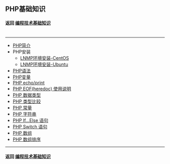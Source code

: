 ## PHP基础知识
#### 返回 [编程技术基础知识](../编程技术基础知识.md) <br><br>

***

- [PHP简介](./基础知识/PHP简介.md)
- PHP安装
  - [LNMP环境安装-CentOS](./LNMP环境安装笔记-CentOS.md)
  - [LNMP环境安装-Ubuntu](./LNMP环境安装笔记-Ubuntu.md)
- [PHP语法](./基础知识/PHP语法.md)
- [PHP变量](./基础知识/PHP变量.md)
- [PHP echo/print](./基础知识/PHP的echo和print语句.md)
- [PHP EOF(heredoc) 使用说明](./基础知识/PHP的EOF(heredoc)使用说明.md)
- [PHP 数据类型](./基础知识/PHP数据类型.md)
- [PHP 类型比较](./基础知识/PHP类型比较.md)
- [PHP 常量](./基础知识/PHP常量.md)
- [PHP 字符串](./基础知识/PHP字符串.md)
- [PHP If...Else 语句](./基础知识/PHP的If...Else语句.md)
- [PHP Switch 语句](./基础知识/PHP的Switch语句.md)
- [PHP 数组](./基础知识/PHP数组.md)
- [PHP 数组排序](./基础知识/PHP数组排序.md)


***

#### 返回 [编程技术基础知识](../编程技术基础知识.md)